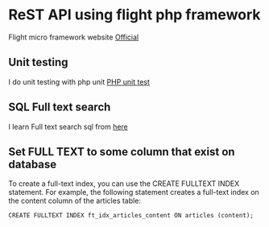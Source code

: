 # ReST API using  flight php framework

Flight micro framework website [Official](https://flightphp.com/)

## Unit testing
I do unit testing with php unit [PHP unit test](https://phpunit.de/manual/4.8/en/database.html)

## SQL Full text search
I learn Full text search sql from [here](https://www.w3resource.com/mysql/mysql-full-text-search-functions.php)

## Set FULL TEXT to some column that exist on database
To create a full-text index, you can use the CREATE FULLTEXT INDEX statement. For example, the following statement creates a full-text index on the content column of the articles table:

```CREATE FULLTEXT INDEX ft_idx_articles_content ON articles (content);```
